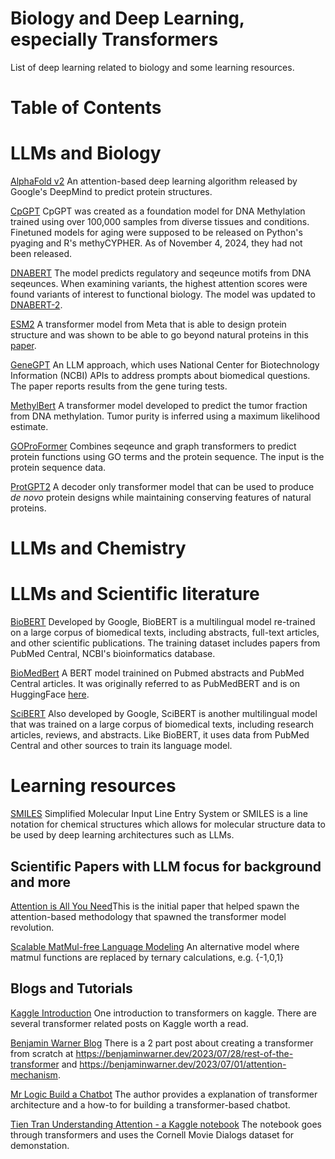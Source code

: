 # Biology and Deep Learning, especially Transformers
List of deep learning related to biology and some learning resources.

# Table of Contents



# LLMs and Biology

[AlphaFold v2](https://github.com/google-deepmind/alphafold) An attention-based deep learning algorithm released by Google's DeepMind to predict protein structures.

[CpGPT](https://www.biorxiv.org/content/10.1101/2024.10.24.619766v1) CpGPT was created as a foundation model for DNA Methylation trained using over 100,000 samples from diverse tissues and conditions. Finetuned models for aging were supposed to be released on Python's pyaging and R's methyCYPHER. As of November 4, 2024, they had not been released.

[DNABERT](https://academic.oup.com/bioinformatics/article/37/15/2112/6128680) The model predicts regulatory and seqeunce motifs from DNA seqeunces. When examining variants, the highest attention scores were found variants of interest to functional biology. The model was updated to [DNABERT-2](https://github.com/MAGICS-LAB/DNABERT_2).

[ESM2](https://github.com/facebookresearch/esm) A transformer model from Meta that is able to design protein structure and was shown to be able to go beyond natural proteins in this [paper](https://www.biorxiv.org/content/10.1101/2022.12.21.521521v1). 

[GeneGPT](https://www.ncbi.nlm.nih.gov/pmc/articles/PMC10153281/) An LLM approach, which uses National Center for Biotechnology Information (NCBI) APIs to address prompts about biomedical questions. The paper reports results from the gene turing tests.

[MethylBert](https://github.com/CompEpigen/methylbert?tab=readme-ov-file) A transformer model developed to predict the tumor fraction from DNA methylation. Tumor purity is inferred using a maximum likelihood estimate.

[GOProFormer](https://pubmed.ncbi.nlm.nih.gov/36421723/) Combines seqeunce and graph transformers to predict protein functions using GO terms and the protein sequence. The input is the protein sequence data. 

[ProtGPT2](https://pubmed.ncbi.nlm.nih.gov/35896542/) A decoder only transformer model that can be used to produce <i>de novo</i> protein designs while maintaining conserving features of natural proteins. 

# LLMs and Chemistry



# LLMs and Scientific literature

[BioBERT](https://github.com/dmis-lab/biobert) Developed by Google, BioBERT is a multilingual model re-trained on a large corpus of biomedical texts, including abstracts, full-text articles, and other scientific publications. The training dataset includes papers from PubMed Central, NCBI's bioinformatics database.

[BioMedBert](https://arxiv.org/abs/2007.15779) A BERT model trainined on Pubmed abstracts and PubMed Central articles. It was originally referred to as PubMedBERT and is on HuggingFace [here](https://huggingface.co/microsoft/BiomedNLP-BiomedBERT-base-uncased-abstract-fulltext).

[SciBERT](https://github.com/allenai/scibert) Also developed by Google, SciBERT is another multilingual model that was trained on a large corpus of biomedical texts, including research articles, reviews, and abstracts. Like BioBERT, it uses       data from PubMed Central and other sources to train its language model. 

# Learning resources

 [SMILES](https://en.wikipedia.org/wiki/Simplified_Molecular_Input_Line_Entry_System#cite_note-Weininger-1988-1) Simplified Molecular Input Line Entry System or SMILES is a line notation for chemical structures which allows for molecular structure data to be used by deep learning architectures such as LLMs. 

## Scientific Papers with LLM focus for background and more
[Attention is All You Need](https://arxiv.org/abs/1706.03762)This is the initial paper that helped spawn the attention-based methodology that spawned the transformer model revolution.

[Scalable MatMul-free Language Modeling](https://arxiv.org/abs/2406.02528v1) An alternative model where matmul functions are replaced by ternary calculations, e.g. {-1,0,1}

## Blogs and Tutorials
[Kaggle Introduction](https://www.kaggle.com/code/alejopaullier/introduction-to-transformers)  One introduction to transformers on kaggle. There are several transformer related posts on Kaggle worth a read.

[Benjamin Warner Blog](https://benjaminwarner.dev/)  There is a 2 part post about creating a transformer from scratch at https://benjaminwarner.dev/2023/07/28/rest-of-the-transformer and https://benjaminwarner.dev/2023/07/01/attention-mechanism.

[Mr Logic Build a Chatbot](https://www.youtube.com/watch?v=7TFuBVX2NIs&t=133s) The author provides a explanation of transformer architecture and a how-to for building a transformer-based chatbot.

[Tien Tran Understanding Attention - a Kaggle notebook](https://www.kaggle.com/code/tientd95/understanding-attention-in-neural-network/notebook) The notebook goes through transformers and uses the Cornell Movie Dialogs dataset for demonstation.

